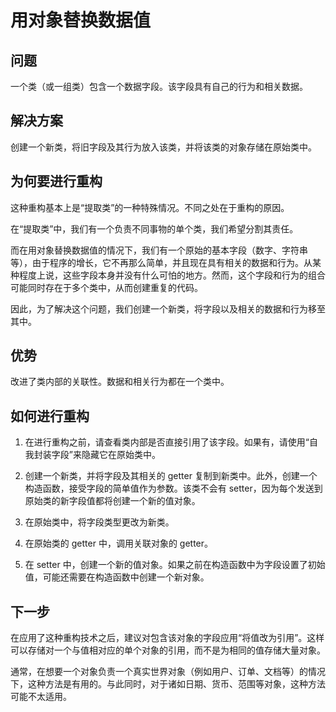 # 用对象替换数据值

## 问题

一个类（或一组类）包含一个数据字段。该字段具有自己的行为和相关数据。

## 解决方案

创建一个新类，将旧字段及其行为放入该类，并将该类的对象存储在原始类中。


## 为何要进行重构

这种重构基本上是“提取类”的一种特殊情况。不同之处在于重构的原因。

在“提取类”中，我们有一个负责不同事物的单个类，我们希望分割其责任。

而在用对象替换数据值的情况下，我们有一个原始的基本字段（数字、字符串等），由于程序的增长，它不再那么简单，并且现在具有相关的数据和行为。从某种程度上说，这些字段本身并没有什么可怕的地方。然而，这个字段和行为的组合可能同时存在于多个类中，从而创建重复的代码。

因此，为了解决这个问题，我们创建一个新类，将字段以及相关的数据和行为移至其中。

## 优势

改进了类内部的关联性。数据和相关行为都在一个类中。

## 如何进行重构

1. 在进行重构之前，请查看类内部是否直接引用了该字段。如果有，请使用“自我封装字段”来隐藏它在原始类中。

2. 创建一个新类，并将字段及其相关的 getter 复制到新类中。此外，创建一个构造函数，接受字段的简单值作为参数。该类不会有 setter，因为每个发送到原始类的新字段值都将创建一个新的值对象。

3. 在原始类中，将字段类型更改为新类。

4. 在原始类的 getter 中，调用关联对象的 getter。

5. 在 setter 中，创建一个新的值对象。如果之前在构造函数中为字段设置了初始值，可能还需要在构造函数中创建一个新对象。

## 下一步

在应用了这种重构技术之后，建议对包含该对象的字段应用“将值改为引用”。这样可以存储对一个与值相对应的单个对象的引用，而不是为相同的值存储大量对象。

通常，在想要一个对象负责一个真实世界对象（例如用户、订单、文档等）的情况下，这种方法是有用的。与此同时，对于诸如日期、货币、范围等对象，这种方法可能不太适用。